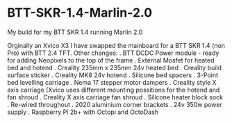 # BTT-SKR-1.4-Marlin-2.0
My build for my BTT SKR 1.4 running Marlin 2.0

Orginally an Xvico X3 I have swapped the mainboard for a BTT SKR 1.4 (non Pro) with BTT 2.4 TFT.
Other changes:
. BTT DCDC Power module - ready for adding Neopixels to the top of the frame
. External Mosfet for heated bed and hotend
. Creality 235mm x 235mm 24v heated bed
. Creality build surface sticker
. Creality MK8 24v hotend
. Silicone bed spacers
. 3-Point bed levelling carriage
. Nema 17 stepper motor dampers
. Creality style X axis carriage (Xvico uses different mounting possitions for the hotend and fan shroud
. Creality X axis carriage fan shroud
. Silicone heater block sock
. Re-wired throughout
. 2020 aluminium corner brackets
. 24v 350w power supply
. Raspberry Pi 2b+ with Octopi and OctoDash
